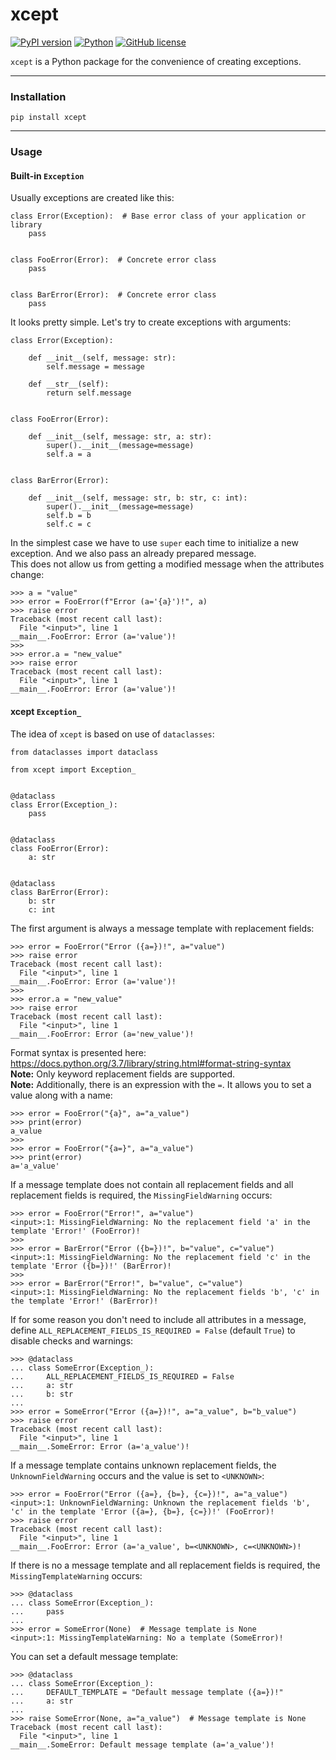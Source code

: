 # xcept

[![PyPI version](https://badge.fury.io/py/xcept.svg)](https://badge.fury.io/py/xcept)
[![Python](https://img.shields.io/badge/python-3.7%2B-blue)](https://www.python.org)
[![GitHub license](https://img.shields.io/github/license/Abstract-X/xcept)](https://github.com/Abstract-X/xcept/blob/main/LICENSE)

`xcept` is a Python package for the convenience of creating exceptions.

---

### Installation

```commandline
pip install xcept
```

---

### Usage

#### Built-in `Exception`

Usually exceptions are created like this:

```python3
class Error(Exception):  # Base error class of your application or library
    pass


class FooError(Error):  # Concrete error class
    pass


class BarError(Error):  # Concrete error class
    pass
```

It looks pretty simple.
Let's try to create exceptions with arguments:

```python3
class Error(Exception):

    def __init__(self, message: str):
        self.message = message

    def __str__(self):
        return self.message


class FooError(Error):

    def __init__(self, message: str, a: str):
        super().__init__(message=message)
        self.a = a


class BarError(Error):

    def __init__(self, message: str, b: str, c: int):
        super().__init__(message=message)
        self.b = b
        self.c = c
```

In the simplest case we have to use `super` each time to initialize a new exception. And we also pass an already prepared message.  
This does not allow us from getting a modified message when the attributes change:

```python3
>>> a = "value"
>>> error = FooError(f"Error (a='{a}')!", a)
>>> raise error
Traceback (most recent call last):
  File "<input>", line 1
__main__.FooError: Error (a='value')!
>>> 
>>> error.a = "new_value"
>>> raise error
Traceback (most recent call last):
  File "<input>", line 1
__main__.FooError: Error (a='value')!
```

#### xcept `Exception_`

The idea of `xcept` is based on use of `dataclasses`:

```python3
from dataclasses import dataclass

from xcept import Exception_


@dataclass
class Error(Exception_):
    pass


@dataclass
class FooError(Error):
    a: str


@dataclass
class BarError(Error):
    b: str
    c: int
```

The first argument is always a message template with replacement fields:

```python3
>>> error = FooError("Error ({a=})!", a="value")
>>> raise error
Traceback (most recent call last):
  File "<input>", line 1
__main__.FooError: Error (a='value')!
>>>
>>> error.a = "new_value"
>>> raise error
Traceback (most recent call last):
  File "<input>", line 1
__main__.FooError: Error (a='new_value')!
```

Format syntax is presented here:  
https://docs.python.org/3.7/library/string.html#format-string-syntax  
**Note:** Only keyword replacement fields are supported.  
**Note:** Additionally, there is an expression with the `=`. It allows you to set a value along with a name:
```python3
>>> error = FooError("{a}", a="a_value")
>>> print(error)
a_value
>>>
>>> error = FooError("{a=}", a="a_value")
>>> print(error)
a='a_value'
```

If a message template does not contain all replacement fields and all replacement fields is required, the `MissingFieldWarning` occurs:

```python3
>>> error = FooError("Error!", a="value")
<input>:1: MissingFieldWarning: No the replacement field 'a' in the template 'Error!' (FooError)!
>>>
>>> error = BarError("Error ({b=})!", b="value", c="value")
<input>:1: MissingFieldWarning: No the replacement field 'c' in the template 'Error ({b=})!' (BarError)!
>>>
>>> error = BarError("Error!", b="value", c="value")
<input>:1: MissingFieldWarning: No the replacement fields 'b', 'c' in the template 'Error!' (BarError)!
```

If for some reason you don't need to include all attributes in a message, define `ALL_REPLACEMENT_FIELDS_IS_REQUIRED = False` (default `True`) to disable checks and warnings:

```python3
>>> @dataclass
... class SomeError(Exception_):
...     ALL_REPLACEMENT_FIELDS_IS_REQUIRED = False
...     a: str
...     b: str
...
>>> error = SomeError("Error ({a=})!", a="a_value", b="b_value")
>>> raise error
Traceback (most recent call last):
  File "<input>", line 1
__main__.SomeError: Error (a='a_value')!
```

If a message template contains unknown replacement fields, the `UnknownFieldWarning` occurs and the value is set to `<UNKNOWN>`:

```python3
>>> error = FooError("Error ({a=}, {b=}, {c=})!", a="a_value")
<input>:1: UnknownFieldWarning: Unknown the replacement fields 'b', 'c' in the template 'Error ({a=}, {b=}, {c=})!' (FooError)!
>>> raise error
Traceback (most recent call last):
  File "<input>", line 1
__main__.FooError: Error (a='a_value', b=<UNKNOWN>, c=<UNKNOWN>)!
```

If there is no a message template and all replacement fields is required, the `MissingTemplateWarning` occurs:

```python3
>>> @dataclass
... class SomeError(Exception_):
...     pass
...
>>> error = SomeError(None)  # Message template is None
<input>:1: MissingTemplateWarning: No a template (SomeError)!
```

You can set a default message template:

```python3
>>> @dataclass
... class SomeError(Exception_):
...     DEFAULT_TEMPLATE = "Default message template ({a=})!"
...     a: str
...
>>> raise SomeError(None, a="a_value")  # Message template is None
Traceback (most recent call last):
  File "<input>", line 1
__main__.SomeError: Default message template (a='a_value')!
```
